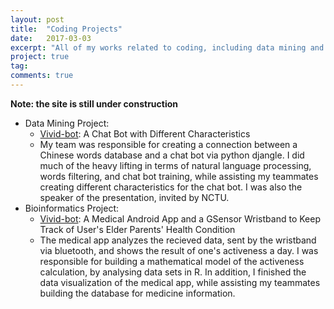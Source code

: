 ```yaml
---
layout: post
title:  "Coding Projects"
date:   2017-03-03
excerpt: "All of my works related to coding, including data mining and visualization."
project: true
tag:
comments: true
---
```


**Note: the site is still under construction**

- Data Mining Project: 
    - <a href="https://github.com/Lee-W/vivid-bot">Vivid-bot</a>: A Chat Bot with Different Characteristics
    - My team was responsible for creating a connection between a Chinese words database and a chat bot via python djangle. I did much of the heavy lifting in terms of natural language processing, words filtering, and chat bot training, while assisting my teammates creating different characteristics for the chat bot. I was also the speaker of the presentation, invited by NCTU.
- Bioinformatics Project:
    - <a href="https://github.com/EnyaKo/Medical-App">Vivid-bot</a>: A Medical Android App and a GSensor Wristband to Keep Track of User's Elder Parents' Health Condition
    - The medical app analyzes the recieved data, sent by the wristband via bluetooth, and shows the result of one's activeness a day. I was responsible for building a mathematical model of the activeness calculation, by analysing data sets in R. In addition, I finished the data visualization of the medical app, while assisting my teammates building the database for medicine information. 
